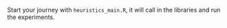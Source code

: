 Start your journey with `heuristics_main.R`, it will call in the libraries and run the experiments.
